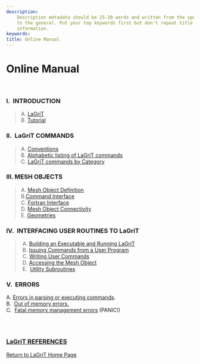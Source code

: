 ```yaml
---
description: 
    Description metadata should be 25-30 words and written from the specific
    to the general. Put your top keywords first but don't repeat title
    information.
keywords:  
title: Online Manual
---
```




 

Online Manual
=============

 

### **I.  INTRODUCTION**

> A. [LaGriT](docs/LaGriT.md)\
> B. [Tutorial](docs/Tutoria1.md)

### II.  LaGriT COMMANDS

> A. [Conventions](docs/conventions.md)\
> B. [Alphabetic listing of LaGriT commands](commands.md)\
> C. [LaGriT commands by Category](commands_cat.md)

### III. MESH OBJECTS

> A. [Mesh Object Definition](docs/meshobject.md)\
> B.[Command Interface](docs/commandi.md)\
> C. [Fortran Interface](docs/fortran.md)\
> D. [Mesh Object Connectivity](docs/meshobjcon.md)\
> E. [Geometries](docs/geometries.md)

### IV.  INTERFACING USER ROUTINES TO LaGriT

>  A. [Building an Executable and Running LaGriT](docs/build.md)\
>  B. [Issuing Commands from a User Program](docs/issuing.md)\
>  C. [Writing User Commands](docs/writing.md)\
>  D. [Accessing the Mesh Object](docs/accessing.md)\
>  E.  [Utility Subroutines](util.md)

> > <div align="left">
> >
> > 

### V.  ERRORS

A. [Errors in parsing or executing commands](docs/errors.md#parse).\
B.  [Out of memory errors.](docs/errors.md#memory)\
C.  [Fatal memory management errors](docs/errors.md#panic) (PANIC!)
###  

### [LaGriT REFERENCES](docs/References.md)

 


[Return to LaGriT Home Page](index.md)

 

 

 


